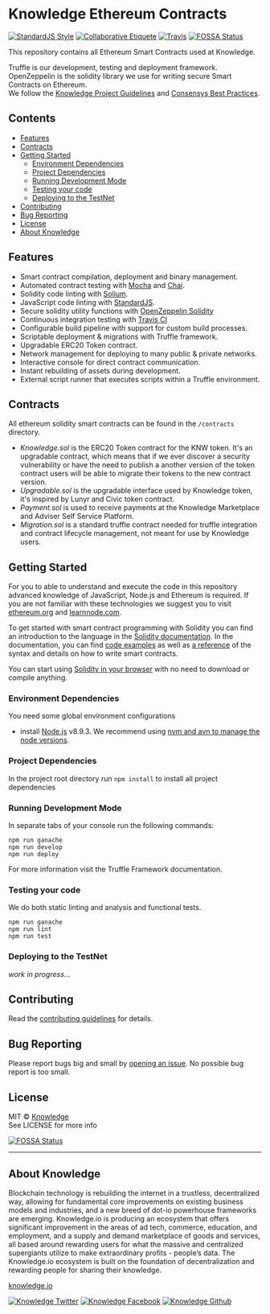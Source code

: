 # Knowledge Ethereum Contracts

[![StandardJS Style](https://img.shields.io/badge/code%20style-standard-brightgreen.svg)](http://standardjs.com/)
[![Collaborative Etiquete](https://img.shields.io/badge/%E2%9C%93-collaborative_etiquette-brightgreen.svg)](https://git.io/col)
[![Travis](https://img.shields.io/travis/knowledge/knowledge-project-guidelines.svg)](https://travis-ci.org/knowledge/knowledge-contracts)
[![FOSSA Status](https://app.fossa.io/api/projects/git%2Bgithub.com%2Fknowledge%2Fknowledge-contracts.svg?type=shield)](https://app.fossa.io/projects/git%2Bgithub.com%2Fknowledge%2Fknowledge-contracts?ref=badge_shield)

This repository contains all Ethereum Smart Contracts used at Knowledge.

Truffle is our development, testing and deployment framework.  
OpenZeppelin is the solidity library we use for writing secure Smart Contracts on Ethereum.  
We follow the [Knowledge Project Guidelines](https://knowledge.github.io/knowledge-project-guidelines/) and [Consensys Best Practices](https://consensys.github.io/smart-contract-best-practices).

<!-- START doctoc generated TOC please keep comment here to allow auto update -->
<!-- DON'T EDIT THIS SECTION, INSTEAD RE-RUN doctoc TO UPDATE -->
## Contents

- [Features](#features)
- [Contracts](#contracts)
- [Getting Started](#getting-started)
  - [Environment Dependencies](#environment-dependencies)
  - [Project Dependencies](#project-dependencies)
  - [Running Development Mode](#running-development-mode)
  - [Testing your code](#testing-your-code)
  - [Deploying to the TestNet](#deploying-to-the-testnet)
- [Contributing](#contributing)
- [Bug Reporting](#bug-reporting)
- [License](#license)
- [About Knowledge](#about-knowledge)

<!-- END doctoc generated TOC please keep comment here to allow auto update -->

## Features

- Smart contract compilation, deployment and binary management.
- Automated contract testing with [Mocha](https://mochajs.org/) and [Chai](https://github.com/chaijs/chai).
- Solidity code linting with [Solium](https://github.com/duaraghav8/Solium).
- JavaScript code linting with [StandardJS](https://github.com/standard/standard).
- Secure solidity utility functions with [OpenZeppelin Solidity ](https://github.com/OpenZeppelin/zeppelin-solidity)
- Continuous integration testing with [Travis CI](https://about.travis-ci.com/)
- Configurable build pipeline with support for custom build processes.
- Scriptable deployment & migrations with Truffle framework.
- Upgradable ERC20 Token contract.
- Network management for deploying to many public & private networks.
- Interactive console for direct contract communication.
- Instant rebuilding of assets during development.
- External script runner that executes scripts within a Truffle environment.

## Contracts

All ethereum solidity smart contracts can be found in the `/contracts` directory.

- *Knowledge.sol*  is the ERC20 Token contract for the KNW token. It's an upgradable contract, which means that if we ever discover a security vulnerability or have the need to publish a another version of the token contract users will be able to migrate their tokens to the new contract version.
- *Upgradable.sol* is the upgradable interface used by Knowledge token, it's inspired by Lunyr and Civic token contract.
- *Payment.sol* is used to receive payments at the Knowledge Marketplace and Adviser Self Service Platform.
- *Migration.sol* is a standard truffle contract needed for truffle integration and contract lifecycle management, not meant for use by Knowledge users.


## Getting Started

For you to able to understand and execute the code in this repository advanced knowledge of JavaScript, Node.js and Ethereum is required. If you are not familiar with these technologies we suggest you to visit [ethereum.org](https://ethereum.org/) and [learnnode.com](https://learnnode.com/).

To get started with smart contract programming with Solidity you can find an introduction to the language in the [Solidity documentation](https://solidity.readthedocs.org). In the documentation, you can find [code examples](https://solidity.readthedocs.io/en/latest/solidity-by-example.html) as well as [a reference](https://solidity.readthedocs.io/en/latest/solidity-in-depth.html) of the syntax and details on how to write smart contracts.

You can start using [Solidity in your browser](https://ethereum.github.io/browser-solidity/) with no need to download or compile anything.

### Environment Dependencies

You need some global environment configurations

- install [Node.js](https://github.com/nodejs/node) v8.9.3. We recommend using [nvm and avn to manage the node versions](https://gaboesquivel.com/blog/2015/automatic-node.js-version-switching/).

### Project Dependencies

In the project root directory run `npm install` to install all project dependencies

### Running Development Mode

In separate tabs of your console run the following commands:

```
npm run ganache
npm run develop
npm run deploy
```

For more information visit the Truffle Framework documentation.

### Testing your code

We do both static linting and analysis and functional tests.

```
npm run ganache
npm run lint
npm run test
```

### Deploying to the TestNet

_work in progress..._


## Contributing

Read the [contributing guidelines](CONTRIBUTING.md) for details.

## Bug Reporting

Please report bugs big and small by [opening an issue](https://github.com/knowledge/knowledge-contracts/issues/new). No possible bug report is too small.


## License

MIT © [Knowledge](http://knowledge.io)  
See LICENSE for more info

[![FOSSA Status](https://app.fossa.io/api/projects/git%2Bgithub.com%2Fknowledge%2Fknowledge-contracts.svg?type=large)](https://app.fossa.io/projects/git%2Bgithub.com%2Fknowledge%2Fknowledge-contracts?ref=badge_large)

---

## About Knowledge

Blockchain technology is rebuilding the internet in a trustless, decentralized way, allowing for fundamental core improvements on existing business models and industries, and a new breed of dot-io powerhouse frameworks are emerging. Knowledge.io is producing an ecosystem that offers significant improvement in the areas of ad tech, commerce, education, and employment, and a supply and demand marketplace of goods and services, all based around rewarding users for what the massive and centralized supergiants utilize to make extraordinary profits - people’s data. The Knowledge.io ecosystem is built on the foundation of decentralization and rewarding people for sharing their knowledge.

[knowledge.io](https://knowledge.io)  

<!-- Please don't remove this: Grab your social icons from https://github.com/carlsednaoui/gitsocial -->

<!-- display the social media buttons in your README -->

[![Knowledge Twitter][1.1]][1]
[![Knowledge Facebook][2.1]][2]
[![Knowledge Github][3.1]][3]

<!-- links to social media icons -->
<!-- no need to change these -->

<!-- icons with padding -->

[1.1]: http://i.imgur.com/tXSoThF.png (twitter icon with padding)
[2.1]: http://i.imgur.com/P3YfQoD.png (facebook icon with padding)
[3.1]: http://i.imgur.com/0o48UoR.png (github icon with padding)

<!-- icons without padding -->

[1.2]: http://i.imgur.com/wWzX9uB.png (twitter icon without padding)
[2.2]: http://i.imgur.com/fep1WsG.png (facebook icon without padding)
[3.2]: http://i.imgur.com/9I6NRUm.png (github icon without padding)


<!-- links to your social media accounts -->
<!-- update these accordingly -->

[1]: http://www.twitter.com/KnowledgeToken
[2]: http://www.facebook.com/KnowledgeToken
[3]: http://www.github.com/knowledge

<!-- Please don't remove this: Grab your social icons from https://github.com/carlsednaoui/gitsocial -->

